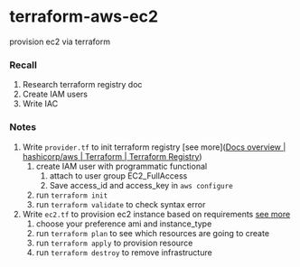 # terraform-aws-ec2
provision ec2 via terraform

### Recall

1. Research terraform registry doc
2. Create IAM users
3. Write IAC

### Notes

1. Write `provider.tf` to init terraform registry [see more]([Docs overview | hashicorp/aws | Terraform | Terraform Registry](https://registry.terraform.io/providers/hashicorp/aws/latest/docs))
    1. create IAM user with programmatic functional
        1. attach to user group EC2_FullAccess
        2. Save access_id and access_key in `aws configure`
    2. run `terraform init` 
    3. run `terraform validate` to check syntax error
2. Write `ec2.tf` to provision ec2 instance based on requirements [see more](https://registry.terraform.io/providers/hashicorp/aws/latest/docs/resources/instance)
    1. choose your preference ami and instance_type
    2. run `terraform plan` to see which resources are going to create
    3. run `terraform apply` to provision resource
    4. run `terraform destroy` to remove infrastructure

